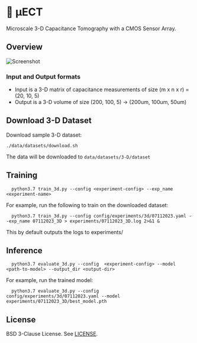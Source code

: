# 🧪 <span>&#181;</span>ECT

Microscale 3-D Capacitance Tomography with a CMOS Sensor Array. 

## Overview
![Screenshot](docs/model_arch2.png)

### Input and Output formats 

- Input is a 3-D matrix of capacitance measurements of size (m x n x r) = (20, 10, 5)
- Output is a 3-D volume of size (200, 100, 5) -> (200um, 100um, 50um)
  
## Download 3-D Dataset

Download sample 3-D dataset: 

```
./data/datasets/download.sh
```

The data will be downloaded to `data/datasets/3-D/dataset`


## Training

```
  python3.7 train_3d.py --config <experiment-config> --exp_name <experiment-name>
```

For example, run the following to train on the downloaded dataset: 

```
  python3.7 train_3d.py --config config/experiments/3d/07112023.yaml --exp_name 07112023_3D > experiments/07112023_3D.log 2>&1 &
```

This by default outputs the logs to experiments/<experiment-name>

## Inference

```
  python3.7 evaluate_3d.py --config  <experiment-config> --model <path-to-model> --output_dir <output-dir>
```

For example, run the trained model: 

```
  python3.7 evaluate_3d.py --config  config/experiments/3d/07112023.yaml --model experiments/07112023_3D/best_model.pth 
```


## License 
BSD 3-Clause License. See [LICENSE](LICENSE). 
